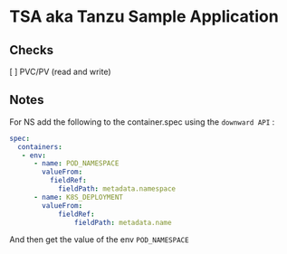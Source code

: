 # TSA aka Tanzu Sample Application

## Checks

[ ] PVC/PV (read and write)

## Notes

For NS add the following to the container.spec using the `downward API` :

```yaml
spec:
  containers:
   - env:
      - name: POD_NAMESPACE
        valueFrom:
          fieldRef:
            fieldPath: metadata.namespace
      - name: K8S_DEPLOYMENT
        valueFrom:
            fieldRef:
                fieldPath: metadata.name
```

And then get the value of the env `POD_NAMESPACE`
